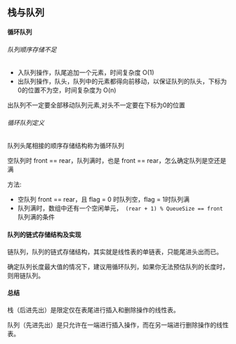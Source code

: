 ## 栈与队列

#### 循环队列

###### 队列顺序存储不足

- 入队列操作，队尾追加一个元素，时间复杂度 O(1)
- 出队列操作，队头，队列中的元素都得向前移动，以保证队列的队头，下标为0的位置不为空，时间复杂度为 O(n)

出队列不一定要全部移动队列元素,对头不一定要在下标为0的位置

###### 循环队列定义

队列头尾相接的顺序存储结构称为循环队列

空队列时 front == rear，队列满时，也是 front == rear，怎么确定队列是空还是满

方法:

- 空队列 front == rear，且 flag = 0 时队列空，flag = 1时队列满
- 队列满时，数组中还有一个空闲单元，` (rear + 1) % QueueSize == front` 队列满的条件

#### 队列的链式存储结构及实现

链队列，队列的链式存储结构，其实就是线性表的单链表，只能尾进头出而已。

确定队列长度最大值的情况下，建议用循环队列，如果你无法预估队列的长度时，则用链队列。

#### 总结

栈（后进先出）是限定仅在表尾进行插入和删除操作的线性表。

队列（先进先出）是只允许在一端进行插入操作，而在另一端进行删除操作的线性表。

